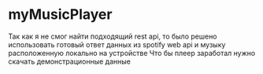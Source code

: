 # myMusicPlayer
Так как я не смог найти подходящий rest api, то было решено использовать готовый ответ данных из spotify web api и музыку расположенную локально на устройстве
Что бы плеер заработал нужно скачать демонстрационные данные
